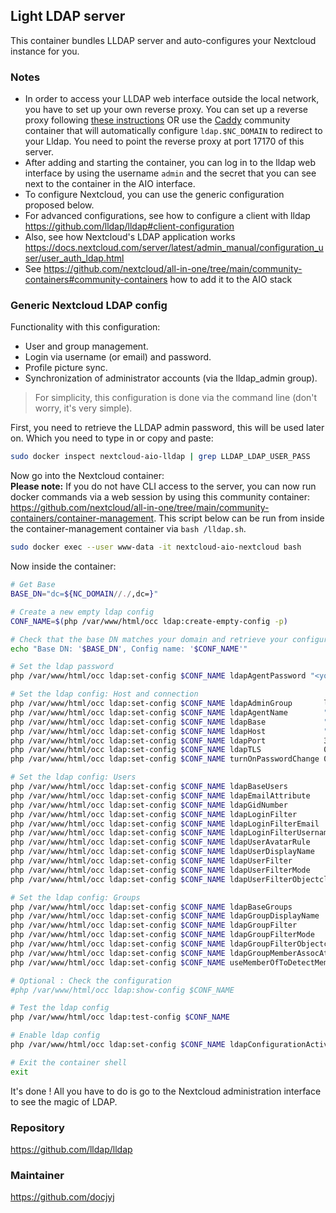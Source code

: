 ## Light LDAP server
This container bundles LLDAP server and auto-configures your Nextcloud instance for you.

### Notes
- In order to access your LLDAP web interface outside the local network, you have to set up your own reverse proxy. You can set up a reverse proxy following [these instructions](https://github.com/nextcloud/all-in-one/blob/main/reverse-proxy.md) OR use the [Caddy](https://github.com/nextcloud/all-in-one/tree/main/community-containers/caddy) community container that will automatically configure `ldap.$NC_DOMAIN` to redirect to your Lldap. You need to point the reverse proxy at port 17170 of this server.
- After adding and starting the container, you can log in to the lldap web interface by using the username `admin` and the secret that you can see next to the container in the AIO interface.
- To configure Nextcloud, you can use the generic configuration proposed below.
- For advanced configurations, see how to configure a client with lldap https://github.com/lldap/lldap#client-configuration
- Also, see how Nextcloud's LDAP application works https://docs.nextcloud.com/server/latest/admin_manual/configuration_user/user_auth_ldap.html
- See https://github.com/nextcloud/all-in-one/tree/main/community-containers#community-containers how to add it to the AIO stack

### Generic Nextcloud LDAP config
Functionality with this configuration:
- User and group management.
- Login via username (or email) and password.
- Profile picture sync.
- Synchronization of administrator accounts (via the lldap_admin group).

> For simplicity, this configuration is done via the command line (don't worry, it's very simple).

First, you need to retrieve the LLDAP admin password, this will be used later on. Which you need to type in or copy and paste:
```bash
sudo docker inspect nextcloud-aio-lldap | grep LLDAP_LDAP_USER_PASS
```

Now go into the Nextcloud container:<br>
**Please note:** If you do not have CLI access to the server, you can now run docker commands via a web session by using this community container: https://github.com/nextcloud/all-in-one/tree/main/community-containers/container-management. This script below can be run from inside the container-management container via `bash /lldap.sh`.
```bash
sudo docker exec --user www-data -it nextcloud-aio-nextcloud bash
```
Now inside the container:
```bash
# Get Base
BASE_DN="dc=${NC_DOMAIN//./,dc=}"

# Create a new empty ldap config
CONF_NAME=$(php /var/www/html/occ ldap:create-empty-config -p)

# Check that the base DN matches your domain and retrieve your configuration name
echo "Base DN: '$BASE_DN', Config name: '$CONF_NAME'"

# Set the ldap password
php /var/www/html/occ ldap:set-config $CONF_NAME ldapAgentPassword "<your-password>"

# Set the ldap config: Host and connection
php /var/www/html/occ ldap:set-config $CONF_NAME ldapAdminGroup       lldap_admin
php /var/www/html/occ ldap:set-config $CONF_NAME ldapAgentName        "cn=admin,ou=people,$BASE_DN"
php /var/www/html/occ ldap:set-config $CONF_NAME ldapBase             "$BASE_DN"
php /var/www/html/occ ldap:set-config $CONF_NAME ldapHost             "ldap://nextcloud-aio-lldap"
php /var/www/html/occ ldap:set-config $CONF_NAME ldapPort             3890
php /var/www/html/occ ldap:set-config $CONF_NAME ldapTLS              0
php /var/www/html/occ ldap:set-config $CONF_NAME turnOnPasswordChange 0

# Set the ldap config: Users
php /var/www/html/occ ldap:set-config $CONF_NAME ldapBaseUsers             "ou=people,$BASE_DN"
php /var/www/html/occ ldap:set-config $CONF_NAME ldapEmailAttribute        mail
php /var/www/html/occ ldap:set-config $CONF_NAME ldapGidNumber             gidNumber
php /var/www/html/occ ldap:set-config $CONF_NAME ldapLoginFilter           "(&(|(objectclass=person))(|(uid=%uid)(|(mailPrimaryAddress=%uid)(mail=%uid))))"
php /var/www/html/occ ldap:set-config $CONF_NAME ldapLoginFilterEmail      1
php /var/www/html/occ ldap:set-config $CONF_NAME ldapLoginFilterUsername   1
php /var/www/html/occ ldap:set-config $CONF_NAME ldapUserAvatarRule        default
php /var/www/html/occ ldap:set-config $CONF_NAME ldapUserDisplayName       cn
php /var/www/html/occ ldap:set-config $CONF_NAME ldapUserFilter            "(|(objectclass=person))"
php /var/www/html/occ ldap:set-config $CONF_NAME ldapUserFilterMode        0
php /var/www/html/occ ldap:set-config $CONF_NAME ldapUserFilterObjectclass person

# Set the ldap config: Groups
php /var/www/html/occ ldap:set-config $CONF_NAME ldapBaseGroups                "ou=groups,$BASE_DN"
php /var/www/html/occ ldap:set-config $CONF_NAME ldapGroupDisplayName          cn
php /var/www/html/occ ldap:set-config $CONF_NAME ldapGroupFilter               "(&(|(objectclass=groupOfUniqueNames)))"
php /var/www/html/occ ldap:set-config $CONF_NAME ldapGroupFilterMode           0
php /var/www/html/occ ldap:set-config $CONF_NAME ldapGroupFilterObjectclass    groupOfUniqueNames
php /var/www/html/occ ldap:set-config $CONF_NAME ldapGroupMemberAssocAttr      uniqueMember
php /var/www/html/occ ldap:set-config $CONF_NAME useMemberOfToDetectMembership 1

# Optional : Check the configuration
#php /var/www/html/occ ldap:show-config $CONF_NAME

# Test the ldap config
php /var/www/html/occ ldap:test-config $CONF_NAME

# Enable ldap config
php /var/www/html/occ ldap:set-config $CONF_NAME ldapConfigurationActive 1

# Exit the container shell
exit
```
It's done ! All you have to do is go to the Nextcloud administration interface to see the magic of LDAP.

### Repository
https://github.com/lldap/lldap

### Maintainer
https://github.com/docjyj
